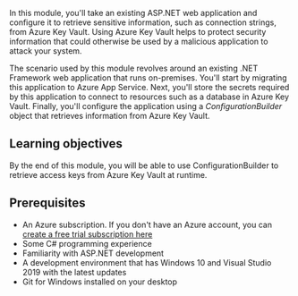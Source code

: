 In this module, you'll take an existing ASP.NET web application and configure it to retrieve sensitive information, such as connection strings, from Azure Key Vault. Using Azure Key Vault helps to protect security information that could otherwise be used by a malicious application to attack your system.

The scenario used by this module revolves around an existing .NET Framework web application that runs on-premises. You'll start by migrating this application to Azure App Service. Next, you'll store the secrets required by this application to connect to resources such as a database in Azure Key Vault. Finally, you'll configure the application using a *ConfigurationBuilder* object that retrieves information from Azure Key Vault. 

## Learning objectives

By the end of this module, you will be able to use ConfigurationBuilder to retrieve access keys from Azure Key Vault at runtime.

## Prerequisites

- An Azure subscription. If you don't have an Azure account, you can [create a free trial subscription here](https://azure.microsoft.com/free/)
- Some C# programming experience
- Familiarity with ASP.NET development
- A development environment that has Windows 10 and Visual Studio 2019 with the latest updates
- Git for Windows installed on your desktop 


